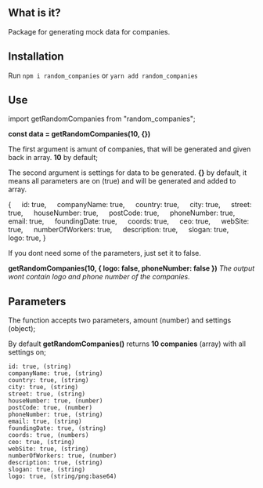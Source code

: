 ## What is it?

Package for generating mock data for companies. 

## Installation

Run `npm i random_companies` or `yarn add random_companies`

## Use

import getRandomCompanies from "random_companies";

**const data = getRandomCompanies(10, {})**

The first argument is amunt of companies, that will be generated and given back in array.
**10** by default;
<br/>

The second argument is settings for data to be generated.
**{}** by default, it means all parameters are on (true) and will be generated and added to array.

{
   &emsp; id: true,
   &emsp; companyName: true,
   &emsp; country: true,
   &emsp; city: true,
   &emsp; street: true,
   &emsp; houseNumber: true,
   &emsp; postCode: true,
   &emsp; phoneNumber: true,
   &emsp; email: true,
   &emsp; foundingDate: true,
   &emsp; coords: true,
   &emsp; ceo: true,
   &emsp; webSite: true,
   &emsp; numberOfWorkers: true,
   &emsp; description: true,
   &emsp; slogan: true,
   &emsp; logo: true,
  }


If you dont need some of the parameters, just set it to false.

**getRandomCompanies(10, { logo: false, phoneNumber: false })**
*The output wont contain logo and phone number of the companies.*

## Parameters

The function accepts two parameters, amount (number) and settings (object);

By default **getRandomCompanies()** returns **10 companies** (array) with all settings on;

    id: true, (string)
    companyName: true, (string)
    country: true, (string)
    city: true, (string)
    street: true, (string)
    houseNumber: true, (number)
    postCode: true, (number)
    phoneNumber: true, (string)
    email: true, (string)
    foundingDate: true, (string)
    coords: true, (numbers)
    ceo: true, (string)
    webSite: true, (string)
    numberOfWorkers: true, (number)
    description: true, (string)
    slogan: true, (string)
    logo: true, (string/png:base64)
